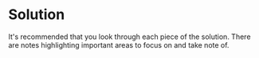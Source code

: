 # Solution

It's recommended that you look through each piece of the solution.  There are notes
highlighting important areas to focus on and take note of.
